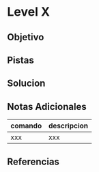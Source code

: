 # Level X
## Objetivo
## Pistas
## Solucion
## Notas Adicionales
|comando|descripcion|
|-------|-----------|
|xxx|xxx|
## Referencias
